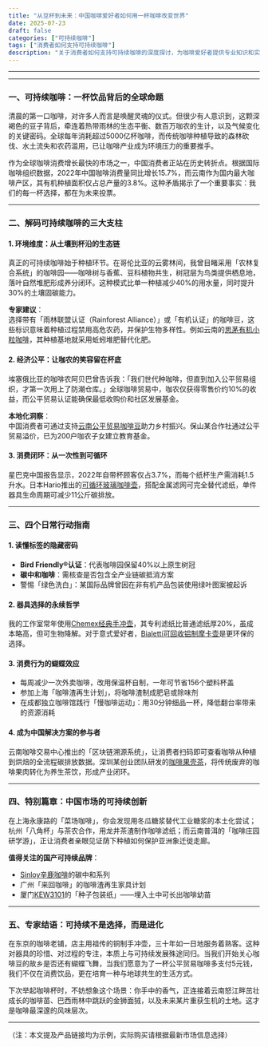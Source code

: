 ```yaml
---
title: "从豆杯到未来：中国咖啡爱好者如何用一杯咖啡改变世界"
date: 2025-07-23
draft: false
categories: ["可持续咖啡"]
tags: ["消费者如何支持可持续咖啡"]
description: "关于消费者如何支持可持续咖啡的深度探讨，为咖啡爱好者提供专业知识和实用指南。"
---
```


---

---

### 一、可持续咖啡：一杯饮品背后的全球命题

清晨的第一口咖啡，对许多人而言是唤醒灵魂的仪式。但很少有人意识到，这颗深褐色的豆子背后，牵连着热带雨林的生态平衡、数百万咖农的生计，以及气候变化的关键密码。全球每年消耗超过5000亿杯咖啡，而传统咖啡种植导致的森林砍伐、水土流失和农药滥用，已让咖啡产业成为环境压力的重要推手。

作为全球咖啡消费增长最快的市场之一，中国消费者正站在历史转折点。根据国际咖啡组织数据，2022年中国咖啡消费量同比增长15.7%，而云南作为国内最大咖啡产区，其有机种植面积仅占总产量的3.8%。这种矛盾揭示了一个重要事实：我们的每一杯选择，都在为未来投票。

---

### 二、解码可持续咖啡的三大支柱

#### 1. **环境维度：从土壤到杯沿的生态链**
真正的可持续咖啡始于种植环节。在哥伦比亚的云雾林间，我曾目睹采用「农林复合系统」的咖啡园——咖啡树与香蕉、豆科植物共生，树冠层为鸟类提供栖息地，落叶自然堆肥形成养分闭环。这种模式比单一种植减少40%的用水量，同时提升30%的土壤固碳能力。

**专家建议**：  
选择带有「雨林联盟认证（Rainforest Alliance）」或「有机认证」的咖啡豆，这些标识意味着种植过程禁用高危农药，并保护生物多样性。例如云南的[思茅有机小粒咖啡](https://www.amazon.com/s?k=%E6%80%9D%E8%8C%85%E6%9C%89%E6%9C%BA%E5%B0%8F%E7%B2%92%E5%92%96%E5%95%A1&tag=coffeeprism-20)，其种植基地就采用蚯蚓堆肥替代化肥。

#### 2. **经济公平：让咖农的笑容留在杯底**
埃塞俄比亚的咖啡农阿贝巴曾告诉我：「我们世代种咖啡，但直到加入公平贸易组织，才第一次用上了防潮仓库。」全球咖啡贸易中，咖农仅获得零售价约10%的收益，而公平贸易认证能确保最低收购价和社区发展基金。

**本地化洞察**：  
中国消费者可通过支持[云南公平贸易咖啡豆](https://www.amazon.com/s?k=%E4%BA%91%E5%8D%97%E5%85%AC%E5%B9%B3%E8%B4%B8%E6%98%93%E5%92%96%E5%95%A1%E8%B1%86&tag=coffeeprism-20)助力乡村振兴。保山某合作社通过公平贸易溢价，已为200户咖农子女建立教育基金。

#### 3. **消费闭环：从一次性到可循环**
星巴克中国报告显示，2022年自带杯顾客仅占3.7%，而每个纸杯生产需消耗1.5升水。日本Hario推出的[可循环玻璃咖啡壶](https://www.amazon.com/s?k=%E5%8F%AF%E5%BE%AA%E7%8E%AF%E7%8E%BB%E7%92%83%E5%92%96%E5%95%A1%E5%A3%B6&tag=coffeeprism-20)，搭配金属滤网可完全替代滤纸，单件器具生命周期可减少11公斤碳排放。

---

### 三、四个日常行动指南

#### 1. **读懂标签的隐藏密码**
- **Bird Friendly®认证**：代表咖啡园保留40%以上原生树冠  
- **碳中和咖啡**：需核查是否包含全产业链碳抵消方案  
- 警惕「绿色洗白」：某国际品牌曾因在非有机产品包装使用绿叶图案被起诉  

#### 2. **器具选择的永续哲学**
我的工作室常年使用[Chemex经典手冲壶](https://www.amazon.com/s?k=Chemex%E7%BB%8F%E5%85%B8%E6%89%8B%E5%86%B2%E5%A3%B6&tag=coffeeprism-20)，其专利滤纸比普通滤纸厚20%，虽成本略高，但可生物降解。对于意式爱好者，[Bialetti可回收铝制摩卡壶](https://www.amazon.com/s?k=Bialetti%E5%8F%AF%E5%9B%9E%E6%94%B6%E9%93%9D%E5%88%B6%E6%91%A9%E5%8D%A1%E5%A3%B6&tag=coffeeprism-20)是更环保的选择。

#### 3. **消费行为的蝴蝶效应**
- 每周减少一次外卖咖啡，改用保温杯自制，一年可节省156个塑料杯盖  
- 参加上海「咖啡渣再生计划」，将咖啡渣制成肥皂或除味剂  
- 在成都独立咖啡馆践行「慢咖啡运动」：用30分钟细品一杯，降低翻台率带来的资源消耗  

#### 4. **成为中国解决方案的参与者**
云南咖啡交易中心推出的「区块链溯源系统」，让消费者扫码即可查看咖啡从种植到烘焙的全流程碳排放数据。深圳某创业团队研发的[咖啡果壳茶](https://www.amazon.com/s?k=%E5%92%96%E5%95%A1%E6%9E%9C%E5%A3%B3%E8%8C%B6&tag=coffeeprism-20)，将传统废弃的咖啡果肉转化为养生茶饮，形成产业闭环。

---

### 四、特别篇章：中国市场的可持续创新

在上海永康路的「菜场咖啡」，你会发现用冬瓜糖浆替代工业糖浆的本土化尝试；杭州「八角杯」与茶农合作，用龙井茶渣制作咖啡滤纸；而云南普洱的「咖啡庄园研学游」，正让消费者亲眼见证荫下种植如何保护亚洲象迁徙走廊。

**值得关注的国产可持续品牌**：  
- [Sinloy辛鹿咖啡](https://www.amazon.com/s?k=Sinloy%E8%BE%9B%E9%B9%BF%E5%92%96%E5%95%A1&tag=coffeeprism-20)的碳中和系列  
- 广州「来回咖啡」的咖啡渣再生家具计划  
- 厦门[KEW3101](https://www.amazon.com/s?k=KEW3101&tag=coffeeprism-20)的「种子包装纸」——埋入土中可长出咖啡幼苗

---

### 五、专家结语：可持续不是选择，而是进化

在东京的咖啡老铺，店主用祖传的铜制手冲壶，三十年如一日地服务着熟客。这种对器具的珍惜、对过程的专注，本质上与可持续发展殊途同归。当我们开始关心咖啡豆的故乡是否还有蝴蝶飞舞，当我们愿意为了一杯公平贸易咖啡多支付5元钱，我们不仅在消费饮品，更在培育一种与地球共生的生活方式。

下次举起咖啡杯时，不妨想象这个场景：你手中的香气，正连接着云南怒江畔茁壮成长的咖啡苗、巴西雨林中跳跃的金狮面狨，以及未来某片重获生机的土地。这才是咖啡最深邃的风味层次。

---

（注：本文提及产品链接均为示例，实际购买请根据最新市场信息选择）